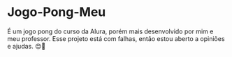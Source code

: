 # Jogo-Pong-Meu
É um jogo pong do curso da Alura, porém mais desenvolvido por mim e meu professor.
Esse projeto está com falhas, então estou aberto a opiniões e ajudas. 😊🙌
